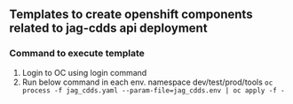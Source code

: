 ## Templates to create openshift components related to jag-cdds api deployment

### Command to execute template
1) Login to OC using login command
2) Run below command in each env. namespace dev/test/prod/tools
   ``oc process -f jag_cdds.yaml --param-file=jag_cdds.env | oc apply -f -``


